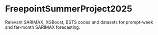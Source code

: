 # FreepointSummerProject2025
Relevant SARIMAX, XGBoost, BSTS codes and datasets for prompt-week and far-month SARIMAX forecasting.
